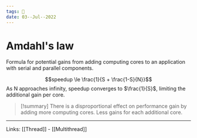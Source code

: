 ```yaml
---
tags: 🌱
date: 03--Jul--2022
---
```


# Amdahl's law

Formula for potential gains from adding computing cores to an application with serial and parallel components.

$$speedup \le \frac{1}{S + \frac{1-S}{N}}$$
As N approaches infinity, speedup converges to $\frac{1}{S}$, limiting the additional gain per core.

> [!summary]
> There is a disproportional effect on performance gain by adding more computing cores.  Less gains for each additional core.

---
Links: [[Thread]] - [[Multithread]]